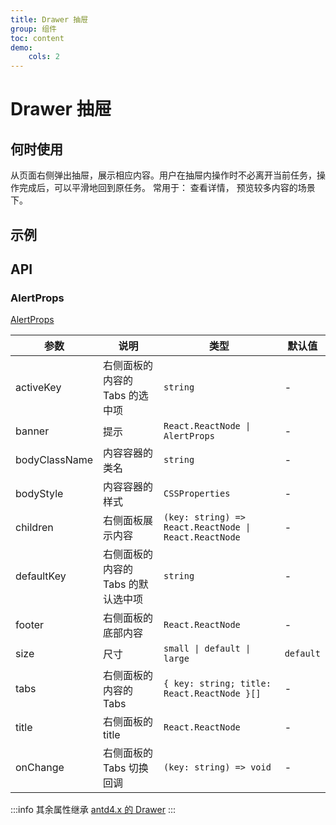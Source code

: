 ```yaml
---
title: Drawer 抽屉
group: 组件
toc: content
demo:
    cols: 2
---
```


# Drawer 抽屉

## 何时使用

从页面右侧弹出抽屉，展示相应内容。用户在抽屉内操作时不必离开当前任务，操作完成后，可以平滑地回到原任务。
常用于： 查看详情， 预览较多内容的场景下。

## 示例

<code src="./demos/basic.tsx" title="基础使用"></code>
<code src="./demos/basic_mask.tsx" title="基础 mask 使用"></code>
<code src="./demos/basicSize.tsx" title="尺寸"></code>
<code src="./demos/basic_top.tsx" title="抽屉距顶部高度"></code>
<code src="./demos/customTitle.tsx" title="自定义 Title"></code>
<code src="./demos/tabs.tsx" title="展示 tabs"></code>
<code src="./demos/tabsControl.tsx" title="展示 tabs 且 tabs 受控"></code>
<code src="./demos/footer.tsx" title="展示 footer"></code>
<code src="./demos/basicBanner.tsx" title="支持 banner"></code>
<code src="./demos/basicBannerProps.tsx" title="支持传 banner 的 Props 属性"></code>

## API

### AlertProps

[AlertProps](https://4x-ant-design.antgroup.com/components/alert-cn/#API)

| 参数          | 说明                               | 类型                                                  | 默认值    |
| ------------- | ---------------------------------- | ----------------------------------------------------- | --------- |
| activeKey     | 右侧面板的内容的 Tabs 的选中项     | `string`                                              | -         |
| banner        | 提示                               | `React.ReactNode \| AlertProps`                       | -         |
| bodyClassName | 内容容器的类名                     | `string`                                              | -         |
| bodyStyle     | 内容容器的样式                     | `CSSProperties`                                       | -         |
| children      | 右侧面板展示内容                   | `(key: string) => React.ReactNode \| React.ReactNode` | -         |
| defaultKey    | 右侧面板的内容的 Tabs 的默认选中项 | `string`                                              | -         |
| footer        | 右侧面板的底部内容                 | `React.ReactNode`                                     | -         |
| size          | 尺寸                               | `small \| default \| large`                           | `default` |
| tabs          | 右侧面板的内容的 Tabs              | `{ key: string; title: React.ReactNode }[]`           | -         |
| title         | 右侧面板的 title                   | `React.ReactNode`                                     | -         |
| onChange      | 右侧面板的 Tabs 切换回调           | `(key: string) => void`                               | -         |

:::info
其余属性继承 [antd4.x 的 Drawer](https://4x.ant.design/components/drawer-cn/#API)
:::
